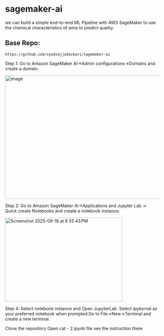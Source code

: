 # sagemaker-ai

we can build a simple end-to-end ML Pipeline with AWS SageMaker to use the chemical characteristics of wine to predict quality.

## Base Repo: 

```
https://github.com/syedsajjadaskari/sagemaker-ai
```

Step 1: Go to Amazon SageMaker AI->Admin configurations->Domains and create a domain.

<img width="1400" height="404" alt="image" src="https://github.com/user-attachments/assets/bb7a872f-088c-43dd-8fbb-64c6b9bf2e13" />

Step 2: Go to Amazon SageMaker AI->Applications and Jupyter Lab -> Quick create Notebooks and create a notebook instance.

<img width="384" height="275" alt="Screenshot 2025-09-18 at 8 55 43 PM" src="https://github.com/user-attachments/assets/a8b5959f-d890-4590-98bb-f39da34dccf1" />

Step 4: Select notebook instance and Open JupyterLab. Select ipykernal as your preferred notebook when prompted.Go to File->New->Terminal and create a new terminal.


Clone the repository 
Open cat - 2.ipynb file 
see the instruction there 




